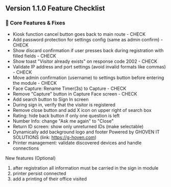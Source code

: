 ## Version 1.1.0 Feature Checklist

### 🔧 Core Features & Fixes

- Kiosk function cancel button goes back to main route - CHECK
- Add password protection for settings config (same as admin confirm) - CHECK
- Show discard confirmation if user presses back during registration with filled fields - CHECK
- Show toast "Visitor already exists" on response code 2002 - CHECK
- Validate IP address and port settings (avoid invalid formats like commas) - CHECK
- Move admin confirmation (username) to settings button before entering the module - CHECK
- Face Capture: Rename Timer(3s) to Capture - CHECK
- Remove "Capture" button in Capture Face screen - CHECK
- Add search button to Sign In screen
- During sign in, verify that the visitor is registered
- Remove close button and add X icon on upper right of search box
- Rating: hide back button if only one question is left
- Number Info: change "Ask me again" to "Close"
- Return ID screen: show only unreturned IDs (make selectable)
- Dynamically add background logo and footer Powered by GHOVEN IT SOLUTIONS (link: https://g-hoven.com)
- Printer management: validate discovered devices and handle connections

New features (Optional)

1. after registration all information must be carried in the sign in module
2. printer persist connected
3. add a printing of their office visited
